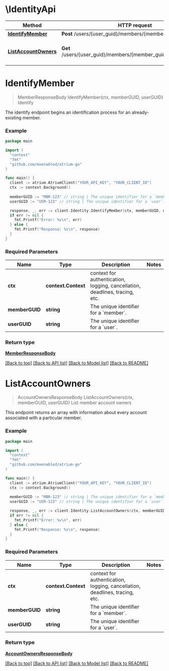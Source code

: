 # \IdentityApi

Method | HTTP request | Description
------------- | ------------- | -------------
[**IdentifyMember**](IdentityApi.md#IdentifyMember) | **Post** /users/{user_guid}/members/{member_guid}/identify | Identify
[**ListAccountOwners**](IdentityApi.md#ListAccountOwners) | **Get** /users/{user_guid}/members/{member_guid}/account_owners | List member account owners


# **IdentifyMember**
> MemberResponseBody IdentifyMember(ctx, memberGUID, userGUID)
Identify

The identify endpoint begins an identification process for an already-existing member.

### Example
```go
package main

import (
  "context"
  "fmt"
  "github.com/mxenabled/atrium-go"
)

func main() {
  client := atrium.AtriumClient("YOUR_API_KEY", "YOUR_CLIENT_ID")
  ctx := context.Background()
  
  memberGUID := "MBR-123" // string | The unique identifier for a `member`.
  userGUID := "USR-123" // string | The unique identifier for a `user`.

  response, _, err := client.Identity.IdentifyMember(ctx, memberGUID, userGUID)
  if err != nil {
    fmt.Printf("Error: %v\n", err)
  } else {
    fmt.Printf("Response: %s\n", response)
  }
}
```

### Required Parameters

Name | Type | Description  | Notes
------------- | ------------- | ------------- | -------------
 **ctx** | **context.Context** | context for authentication, logging, cancellation, deadlines, tracing, etc.
  **memberGUID** | **string**| The unique identifier for a &#x60;member&#x60;. | 
  **userGUID** | **string**| The unique identifier for a &#x60;user&#x60;. | 

### Return type

[**MemberResponseBody**](MemberResponseBody.md)

[[Back to top]](#) [[Back to API list]](../README.md#documentation-for-api-endpoints) [[Back to Model list]](../README.md#documentation-for-models) [[Back to README]](../README.md)

# **ListAccountOwners**
> AccountOwnersResponseBody ListAccountOwners(ctx, memberGUID, userGUID)
List member account owners

This endpoint returns an array with information about every account associated with a particular member.

### Example
```go
package main

import (
  "context"
  "fmt"
  "github.com/mxenabled/atrium-go"
)

func main() {
  client := atrium.AtriumClient("YOUR_API_KEY", "YOUR_CLIENT_ID")
  ctx := context.Background()
  
  memberGUID := "MBR-123" // string | The unique identifier for a `member`.
  userGUID := "USR-123" // string | The unique identifier for a `user`.

  response, _, err := client.Identity.ListAccountOwners(ctx, memberGUID, userGUID)
  if err != nil {
    fmt.Printf("Error: %v\n", err)
  } else {
    fmt.Printf("Response: %s\n", response)
  }
}
```

### Required Parameters

Name | Type | Description  | Notes
------------- | ------------- | ------------- | -------------
 **ctx** | **context.Context** | context for authentication, logging, cancellation, deadlines, tracing, etc.
  **memberGUID** | **string**| The unique identifier for a &#x60;member&#x60;. | 
  **userGUID** | **string**| The unique identifier for a &#x60;user&#x60;. | 

### Return type

[**AccountOwnersResponseBody**](AccountOwnersResponseBody.md)

[[Back to top]](#) [[Back to API list]](../README.md#documentation-for-api-endpoints) [[Back to Model list]](../README.md#documentation-for-models) [[Back to README]](../README.md)


